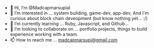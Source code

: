 - 👋 Hi, I’m @Madcapmarsupial
- 👀 I’m interested in ... system building, game-dev, app-dev, And I'm curious about block chain deveopment (but know nothing yet... :/) 
- 🌱 I’m currently learning ... Ruby, Javascript, and Github...
- 💞️ I’m looking to collaborate on ... portfolio projects, things to build experience working with a team.
- 📫 How to reach me ... madcapmarsupi@gmail.com

<!---
Madcapmarsupial/Madcapmarsupial is a ✨ special ✨ repository because its `README.md` (this file) appears on your GitHub profile.
You can click the Preview link to take a look at your changes.
--->
